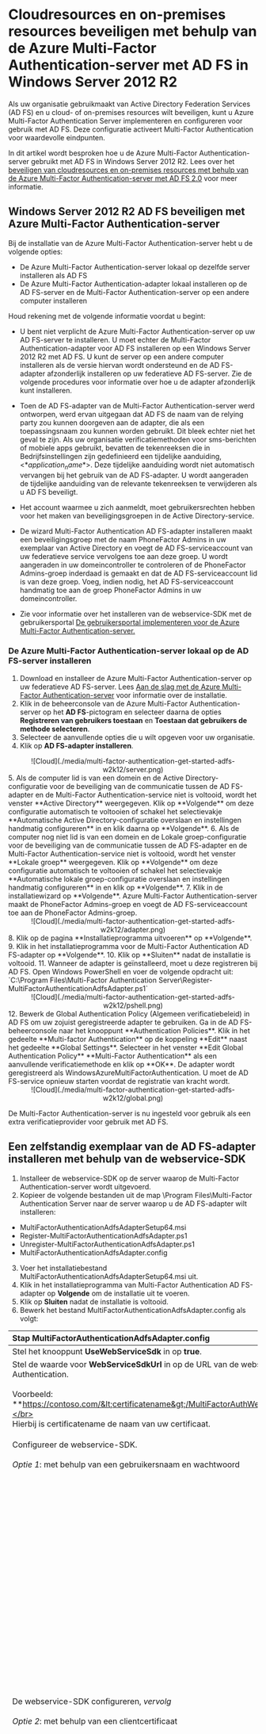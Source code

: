 <properties
    pageTitle="Cloudresources en on-premises resources beveiligen met behulp van de Azure Multi-Factor Authentication-server met Windows Server 2012 R2 AD FS | Microsoft Azure"
    description="In dit artikel wordt beschreven hoe u aan de slag gaat met Azure Multi-Factor Authentication en AD FS in Windows Server 2012 R2."
    services="multi-factor-authentication"
    documentationCenter=""
    authors="kgremban"
    manager="femila"
    editor="curtland"/>

<tags
    ms.service="multi-factor-authentication"
    ms.workload="identity"
    ms.tgt_pltfrm="na"
    ms.devlang="na"
    ms.topic="get-started-article"
    ms.date="08/04/2016"
    ms.author="kgremban"/>



# Cloudresources en on-premises resources beveiligen met behulp van de Azure Multi-Factor Authentication-server met AD FS in Windows Server 2012 R2

Als uw organisatie gebruikmaakt van Active Directory Federation Services (AD FS) en u cloud- of on-premises resources wilt beveiligen, kunt u Azure Multi-Factor Authentication Server implementeren en configureren voor gebruik met AD FS. Deze configuratie activeert Multi-Factor Authentication voor waardevolle eindpunten.

In dit artikel wordt besproken hoe u de Azure Multi-Factor Authentication-server gebruikt met AD FS in Windows Server 2012 R2. Lees over het [beveiligen van cloudresources en on-premises resources met behulp van de Azure Multi-Factor Authentication-server met AD FS 2.0](multi-factor-authentication-get-started-adfs-adfs2.md) voor meer informatie.

## Windows Server 2012 R2 AD FS beveiligen met Azure Multi-Factor Authentication-server

Bij de installatie van de Azure Multi-Factor Authentication-server hebt u de volgende opties:

- De Azure Multi-Factor Authentication-server lokaal op dezelfde server installeren als AD FS
- De Azure Multi-Factor Authentication-adapter lokaal installeren op de AD FS-server en de Multi-Factor Authentication-server op een andere computer installeren

Houd rekening met de volgende informatie voordat u begint:

- U bent niet verplicht de Azure Multi-Factor Authentication-server op uw AD FS-server te installeren. U moet echter de Multi-Factor Authentication-adapter voor AD FS installeren op een Windows Server 2012 R2 met AD FS. U kunt de server op een andere computer installeren als de versie hiervan wordt ondersteund en de AD FS-adapter afzonderlijk installeren op uw federatieve AD FS-server. Zie de volgende procedures voor informatie over hoe u de adapter afzonderlijk kunt installeren.
- Toen de AD FS-adapter van de Multi-Factor Authentication-server werd ontworpen, werd ervan uitgegaan dat AD FS de naam van de relying party zou kunnen doorgeven aan de adapter, die als een toepassingsnaam zou kunnen worden gebruikt. Dit bleek echter niet het geval te zijn. Als uw organisatie verificatiemethoden voor sms-berichten of mobiele apps gebruikt, bevatten de tekenreeksen die in Bedrijfsinstellingen zijn gedefinieerd een tijdelijke aanduiding, <$*application_name*$>. Deze tijdelijke aanduiding wordt niet automatisch vervangen bij het gebruik van de AD FS-adapter. U wordt aangeraden de tijdelijke aanduiding van de relevante tekenreeksen te verwijderen als u AD FS beveiligt.

- Het account waarmee u zich aanmeldt, moet gebruikersrechten hebben voor het maken van beveiligingsgroepen in de Active Directory-service.

- De wizard Multi-Factor Authentication AD FS-adapter installeren maakt een beveiligingsgroep met de naam PhoneFactor Admins in uw exemplaar van Active Directory en voegt de AD FS-serviceaccount van uw federatieve service vervolgens toe aan deze groep. U wordt aangeraden in uw domeincontroller te controleren of de PhoneFactor Admins-groep inderdaad is gemaakt en dat de AD FS-serviceaccount lid is van deze groep. Voeg, indien nodig, het AD FS-serviceaccount handmatig toe aan de groep PhoneFactor Admins in uw domeincontroller.
- Zie voor informatie over het installeren van de webservice-SDK met de gebruikersportal [De gebruikersportal implementeren voor de Azure Multi-Factor Authentication-server.](multi-factor-authentication-get-started-portal.md)


### De Azure Multi-Factor Authentication-server lokaal op de AD FS-server installeren

1. Download en installeer de Azure Multi-Factor Authentication-server op uw federatieve AD FS-server. Lees [Aan de slag met de Azure Multi-Factor Authentication-server](multi-factor-authentication-get-started-server.md) voor informatie over de installatie.
2. Klik in de beheerconsole van de Azure Multi-Factor Authentication-server op het **AD FS**-pictogram en selecteer daarna de opties **Registreren van gebruikers toestaan** en **Toestaan dat gebruikers de methode selecteren**.
3. Selecteer de aanvullende opties die u wilt opgeven voor uw organisatie.
4. Klik op **AD FS-adapter installeren**.
<center>![Cloud](./media/multi-factor-authentication-get-started-adfs-w2k12/server.png)</center>
5. Als de computer lid is van een domein en de Active Directory-configuratie voor de beveiliging van de communicatie tussen de AD FS-adapter en de Multi-Factor Authentication-service niet is voltooid, wordt het venster **Active Directory** weergegeven. Klik op **Volgende** om deze configuratie automatisch te voltooien of schakel het selectievakje **Automatische Active Directory-configuratie overslaan en instellingen handmatig configureren** in en klik daarna op **Volgende**.
6. Als de computer nog niet lid is van een domein en de Lokale groep-configuratie voor de beveiliging van de communicatie tussen de AD FS-adapter en de Multi-Factor Authentication-service niet is voltooid, wordt het venster **Lokale groep** weergegeven. Klik op **Volgende** om deze configuratie automatisch te voltooien of schakel het selectievakje **Automatische lokale groep-configuratie overslaan en instellingen handmatig configureren** in en klik op **Volgende**.
7. Klik in de installatiewizard op **Volgende**. Azure Multi-Factor Authentication-server maakt de PhoneFactor Admins-groep en voegt de AD FS-serviceaccount toe aan de PhoneFactor Admins-groep.
<center>![Cloud](./media/multi-factor-authentication-get-started-adfs-w2k12/adapter.png)</center>
8. Klik op de pagina **Installatieprogramma uitvoeren** op **Volgende**.
9. Klik in het installatieprogramma voor de Multi-Factor Authentication AD FS-adapter op **Volgende**.
10. Klik op **Sluiten** nadat de installatie is voltooid.
11. Wanneer de adapter is geïnstalleerd, moet u deze registreren bij AD FS. Open Windows PowerShell en voer de volgende opdracht uit:<br>
    `C:\Program Files\Multi-Factor Authentication Server\Register-MultiFactorAuthenticationAdfsAdapter.ps1`
   <center>![Cloud](./media/multi-factor-authentication-get-started-adfs-w2k12/pshell.png)</center>
12. Bewerk de Global Authentication Policy (Algemeen verificatiebeleid) in AD FS om uw zojuist geregistreerde adapter te gebruiken. Ga in de AD FS-beheerconsole naar het knooppunt **Authentication Policies**. Klik in het gedeelte **Multi-factor Authentication** op de koppeling **Edit** naast het gedeelte **Global Settings**. Selecteer in het venster **Edit Global Authentication Policy** **Multi-Factor Authentication** als een aanvullende verificatiemethode en klik op **OK**. De adapter wordt geregistreerd als WindowsAzureMultiFactorAuthentication. U moet de AD FS-service opnieuw starten voordat de registratie van kracht wordt.

<center>![Cloud](./media/multi-factor-authentication-get-started-adfs-w2k12/global.png)</center>

De Multi-Factor Authentication-server is nu ingesteld voor gebruik als een extra verificatieprovider voor gebruik met AD FS.

## Een zelfstandig exemplaar van de AD FS-adapter installeren met behulp van de webservice-SDK
1. Installeer de webservice-SDK op de server waarop de Multi-Factor Authentication-server wordt uitgevoerd.
2. Kopieer de volgende bestanden uit de map \Program Files\Multi-Factor Authentication Server naar de server waarop u de AD FS-adapter wilt installeren:
  - MultiFactorAuthenticationAdfsAdapterSetup64.msi
  - Register-MultiFactorAuthenticationAdfsAdapter.ps1
  - Unregister-MultiFactorAuthenticationAdfsAdapter.ps1
  - MultiFactorAuthenticationAdfsAdapter.config
3. Voer het installatiebestand MultiFactorAuthenticationAdfsAdapterSetup64.msi uit.
4. Klik in het installatieprogramma van Multi-Factor Authentication AD FS-adapter op **Volgende** om de installatie uit te voeren.
5. Klik op **Sluiten** nadat de installatie is voltooid.
6. Bewerk het bestand MultiFactorAuthenticationAdfsAdapter.config als volgt:

|Stap MultiFactorAuthenticationAdfsAdapter.config| Substap|
|:------------- | :------------- |
|Stel het knooppunt **UseWebServiceSdk** in op **true**.||
|Stel de waarde voor **WebServiceSdkUrl** in op de URL van de webservice-SDK voor Multi-Factor Authentication.</br></br>Voorbeeld:  **https://contoso.com/&lt;certificatename&gt;/MultiFactorAuthWebServicesSdk/PfWsSdk.asmx**</br></br>Hierbij is certificatename de naam van uw certificaat. ||
|Configureer de webservice-SDK.<br><br>*Optie 1*: met behulp van een gebruikersnaam en wachtwoord|<ol type="a"><li>Stel de waarde voor **WebServiceSdkUsername** in op een account dat lid is van de veiligheidsgroep PhoneFactor Admins. Gebruik de indeling &lt;domein&gt;&#92;&lt;gebruikersnaam&gt;.<li>Stel de waarde voor **WebServiceSdkPassword** in op het juiste accountwachtwoord.</li></ol>
|De webservice-SDK configureren, *vervolg*<br><br>*Optie 2*: met behulp van een clientcertificaat|<ol type="a"><li>Verkrijg een certificaat van een certificeringsinstantie voor de server waarop de webservice-SDK wordt uitgevoerd. Lees hoe u [clientcertificaten kunt verkrijgen](https://technet.microsoft.com/library/cc770328.aspx).</li><li>Importeer het clientcertificaat in het persoonlijke certificaatarchief van de lokale computer op de server waarop de webservice-SDK wordt uitgevoerd. Opmerking: zorg ervoor dat het openbare certificaat van de certificeringsinstantie zich bevindt in de certificaatopslag met vertrouwde basiscertificaten.</li><li>Exporteer de openbare en persoonlijke sleutels van het clientcertificaat naar een PFX-bestand.</li><li>Exporteer de openbare sleutel in Base64-indeling naar een CER-bestand.</li><li>Controleer in Serverbeheer of het onderdeel Web Server (IIS)\Web Server\Security\IIS Client Certificate Mapping Authentication (Verificatie van IIS-clientcertificaattoewijzing) is geïnstalleerd. Als dit niet is geïnstalleerd, kiest u **Functies en onderdelen toevoegen** om dit onderdeel toe te voegen.</li><li>Dubbelklik in IIS-beheer op **Configuratie-editor** voor de website die de virtuele map van de webservice-SDK bevat. Opmerking: het is heel belangrijk dat u dit doet op het niveau van de website en niet op het niveau van de virtuele map.</li><li>Ga naar het gedeelte **system.webServer/security/authentication/iisClientCertificateMappingAuthentication**.</li><li>Stel **enabled** in op **true**.</li><li>Stel **oneToOneCertificateMappingsEnabled** in op **true**.</li><li>Klik op de knop **...** naast **oneToOneMappings** en klik vervolgens op de koppeling **Add**.</li><li>Open het CER-bestand dat u eerder hebt geëxporteerd in base 64-indeling. Verwijder *-----BEGIN CERTIFICATE-----*, *-----END CERTIFICATE-----* en alle regeleinden. Kopieer de resulterende tekenreeks.</li><li>Stel het **certificaat** in op de tekenreeks die u in de vorige stap hebt gekopieerd.</li><li>Stel **enabled** in op **true**.</li><li>Stel **userName** in op een account dat lid is van de veiligheidsgroep PhoneFactor Admins. Gebruik de indeling &lt;domein&gt;&#92;&lt;gebruikersnaam&gt;.</li><li>Stel het wachtwoord in op het juiste accountwachtwoord en sluit vervolgens de Configuratie-editor.</li><li>Klik op de koppeling **Toepassen**.</li><li>Dubbelklik in de virtuele map van de webservice-SDK op **Verificatie**.</li><li>Controleer of **ASP.NET-imitatie** en **Basisverificatie** zijn ingesteld op **Ingeschakeld** en of alle overige items zijn ingesteld op **Uitgeschakeld**.</li><li>Dubbelklik in de virtuele map van de webservice-SDK op **SSL-instellingen**.</li><li>Stel **Clientcertificaten** in op **Accepteren** en klik daarna op **Toepassen**.</li><li>Kopieer het PFX-bestand dat u eerder hebt geëxporteerd naar de server waarop de AD FS-adapter wordt uitgevoerd.</li><li>Importeer het PFX-bestand in het persoonlijke certificaatarchief van de lokale computer.</li><li>Klik met de rechtermuisknop en selecteer **Persoonlijke sleutels beheren**, en verleen leestoegang tot het account waarmee u zich aanmeldt bij de AD FS-service.</li><li>Open het clientcertificaat en kopieer de vingerafdruk van het tabblad **Details**.</li><li>Stel in het bestand MultiFactorAuthenticationAdfsAdapter.config **WebServiceSdkCertificateThumbprint** in op de tekenreeks die u in de vorige stap hebt gekopieerd.</li></ol>
| Bewerk het script Register-MultiFactorAuthenticationAdfsAdapter.ps1 door *-ConfigurationFilePath-&lt;pad&gt;* toe te voegen aan het einde van de opdracht `Register-AdfsAuthenticationProvider`, waarbij *&lt;pad&gt;* het volledige pad is naar het bestand MultiFactorAuthenticationAdfsAdapter.config.||

Voer het script \Program Files\Multi-Factor Authentication Server\Register-MultiFactorAuthenticationAdfsAdapter.ps1 uit in PowerShell om de adapter te registreren. De adapter wordt geregistreerd als WindowsAzureMultiFactorAuthentication. U moet de AD FS-service opnieuw starten voordat de registratie van kracht wordt.



<!--HONumber=Sep16_HO3-->


